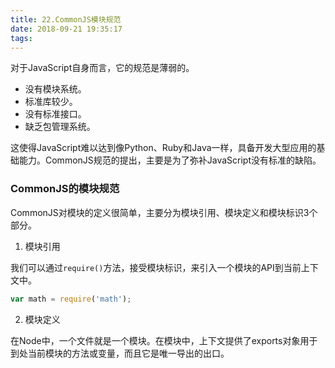 ```yaml
---
title: 22.CommonJS模块规范
date: 2018-09-21 19:35:17
tags:
---
```

对于JavaScript自身而言，它的规范是薄弱的。

- 没有模块系统。
- 标准库较少。
- 没有标准接口。
- 缺乏包管理系统。

这使得JavaScript难以达到像Python、Ruby和Java一样，具备开发大型应用的基础能力。CommonJS规范的提出，主要是为了弥补JavaScript没有标准的缺陷。

### CommonJS的模块规范

CommonJS对模块的定义很简单，主要分为模块引用、模块定义和模块标识3个部分。

1. 模块引用

我们可以通过`require()`方法，接受模块标识，来引入一个模块的API到当前上下文中。
```js
var math = require('math');
```

2. 模块定义

在Node中，一个文件就是一个模块。在模块中，上下文提供了exports对象用于到处当前模块的方法或变量，而且它是唯一导出的出口。
    